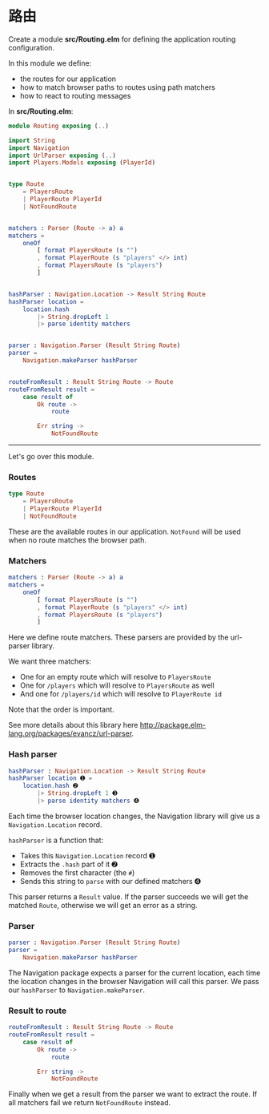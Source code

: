 # 路由

Create a module __src/Routing.elm__ for defining the application routing configuration.

In this module we define:

- the routes for our application
- how to match browser paths to routes using path matchers
- how to react to routing messages

In __src/Routing.elm__:

```elm
module Routing exposing (..)

import String
import Navigation
import UrlParser exposing (..)
import Players.Models exposing (PlayerId)


type Route
    = PlayersRoute
    | PlayerRoute PlayerId
    | NotFoundRoute


matchers : Parser (Route -> a) a
matchers =
    oneOf
        [ format PlayersRoute (s "")
        , format PlayerRoute (s "players" </> int)
        , format PlayersRoute (s "players")
        ]


hashParser : Navigation.Location -> Result String Route
hashParser location =
    location.hash
        |> String.dropLeft 1
        |> parse identity matchers


parser : Navigation.Parser (Result String Route)
parser =
    Navigation.makeParser hashParser


routeFromResult : Result String Route -> Route
routeFromResult result =
    case result of
        Ok route ->
            route

        Err string ->
            NotFoundRoute
```

---

Let's go over this module.

### Routes

```elm
type Route
    = PlayersRoute
    | PlayerRoute PlayerId
    | NotFoundRoute
```

These are the available routes in our application.
`NotFound` will be used when no route matches the browser path.

### Matchers

```elm
matchers : Parser (Route -> a) a
matchers =
    oneOf
        [ format PlayersRoute (s "")
        , format PlayerRoute (s "players" </> int)
        , format PlayersRoute (s "players")
        ]
```

Here we define route matchers. These parsers are provided by the url-parser library.

We want three matchers:

- One for an empty route which will resolve to `PlayersRoute`
- One for `/players` which will resolve to `PlayersRoute` as well
- And one for `/players/id` which will resolve to `PlayerRoute id`

Note that the order is important.

See more details about this library here <http://package.elm-lang.org/packages/evancz/url-parser>.

### Hash parser

```elm
hashParser : Navigation.Location -> Result String Route
hashParser location ➊ =
    location.hash ➋
        |> String.dropLeft 1 ➌
        |> parse identity matchers ➍
```

Each time the browser location changes, the Navigation library will give us a `Navigation.Location` record.

`hashParser` is a function that:

- Takes this `Navigation.Location` record ➊
- Extracts the `.hash` part of it ➋
- Removes the first character (the `#`)
- Sends this string to `parse` with our defined matchers ➍

This parser returns a `Result` value. If the parser succeeds we will get the matched `Route`, otherwise we will get an error as a string.

### Parser

```elm
parser : Navigation.Parser (Result String Route)
parser =
    Navigation.makeParser hashParser
```

The Navigation package expects a parser for the current location, each time the location changes in the browser Navigation will call this parser. We pass our `hashParser` to `Navigation.makeParser`.

### Result to route

```elm
routeFromResult : Result String Route -> Route
routeFromResult result =
    case result of
        Ok route ->
            route

        Err string ->
            NotFoundRoute
```

Finally when we get a result from the parser we want to extract the route. If all matchers fail we return `NotFoundRoute` instead.
